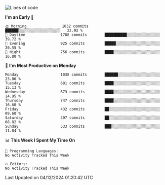 <!--START_SECTION:waka-->
![Lines of code](https://img.shields.io/badge/From%20Hello%20World%20I%27ve%20Written-39.6%20million%20lines%20of%20code-blue)

**I'm an Early 🐤** 

```text
🌞 Morning                1032 commits        ██████░░░░░░░░░░░░░░░░░░░   22.93 % 
🌆 Daytime                1788 commits        ██████████░░░░░░░░░░░░░░░   39.72 % 
🌃 Evening                925 commits         █████░░░░░░░░░░░░░░░░░░░░   20.55 % 
🌙 Night                  756 commits         ████░░░░░░░░░░░░░░░░░░░░░   16.80 % 
```
📅 **I'm Most Productive on Monday** 

```text
Monday                   1038 commits        ██████░░░░░░░░░░░░░░░░░░░   23.06 % 
Tuesday                  681 commits         ████░░░░░░░░░░░░░░░░░░░░░   15.13 % 
Wednesday                673 commits         ████░░░░░░░░░░░░░░░░░░░░░   14.95 % 
Thursday                 747 commits         ████░░░░░░░░░░░░░░░░░░░░░   16.60 % 
Friday                   432 commits         ██░░░░░░░░░░░░░░░░░░░░░░░   09.60 % 
Saturday                 397 commits         ██░░░░░░░░░░░░░░░░░░░░░░░   08.82 % 
Sunday                   533 commits         ███░░░░░░░░░░░░░░░░░░░░░░   11.84 % 
```


📊 **This Week I Spent My Time On** 

```text
💬 Programming Languages: 
No Activity Tracked This Week

🔥 Editors: 
No Activity Tracked This Week
```


 Last Updated on 04/12/2024 01:20:42 UTC
<!--END_SECTION:waka-->
```
